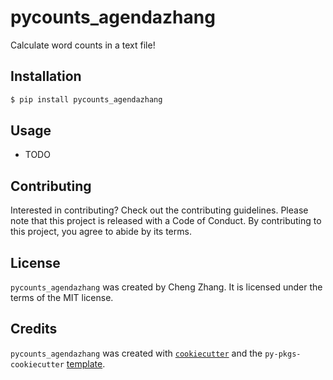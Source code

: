 # pycounts_agendazhang

Calculate word counts in a text file!

## Installation

```bash
$ pip install pycounts_agendazhang
```

## Usage

- TODO

## Contributing

Interested in contributing? Check out the contributing guidelines. Please note that this project is released with a Code of Conduct. By contributing to this project, you agree to abide by its terms.

## License

`pycounts_agendazhang` was created by Cheng Zhang. It is licensed under the terms of the MIT license.

## Credits

`pycounts_agendazhang` was created with [`cookiecutter`](https://cookiecutter.readthedocs.io/en/latest/) and the `py-pkgs-cookiecutter` [template](https://github.com/py-pkgs/py-pkgs-cookiecutter).
